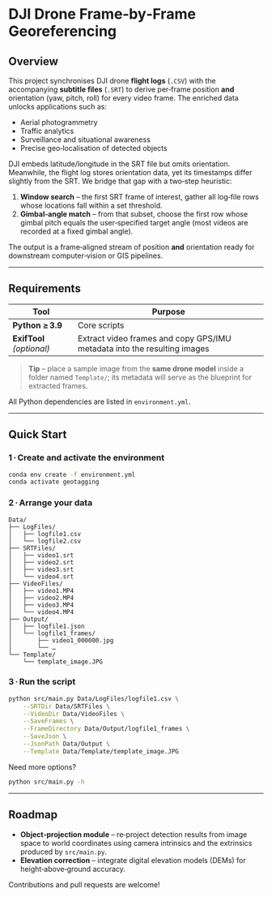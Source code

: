 # DJI Drone Frame‑by‑Frame Georeferencing

## Overview

This project synchronises DJI drone **flight logs** (`.CSV`) with the accompanying **subtitle files** (`.SRT`) to derive per‑frame position **and** orientation (yaw, pitch, roll) for every video frame. The enriched data unlocks applications such as:

- Aerial photogrammetry
- Traffic analytics
- Surveillance and situational awareness
- Precise geo‑localisation of detected objects

DJI embeds latitude/longitude in the SRT file but omits orientation. Meanwhile, the flight log stores orientation data, yet its timestamps differ slightly from the SRT. We bridge that gap with a two‑step heuristic:

1. **Window search** – the first SRT frame of interest, gather all log‑file rows whose locations fall within a set threshold.
2. **Gimbal‑angle match** – from that subset, choose the first row whose gimbal pitch equals the user‑specified target angle (most videos are recorded at a fixed gimbal angle).

The output is a frame‑aligned stream of position **and** orientation ready for downstream computer‑vision or GIS pipelines.

---

## Requirements

| Tool                      | Purpose                                                                  |
| ------------------------- | ------------------------------------------------------------------------ |
| **Python ≥ 3.9**          | Core scripts                                                             |
| **ExifTool** *(optional)* | Extract video frames and copy GPS/IMU metadata into the resulting images |

> **Tip** – place a sample image from the **same drone model** inside a folder named `Template/`; its metadata will serve as the blueprint for extracted frames.

All Python dependencies are listed in `environment.yml`.

---

## Quick Start

### 1 · Create and activate the environment

```bash
conda env create -f environment.yml
conda activate geotagging
```

### 2 · Arrange your data

```
Data/
├── LogFiles/
│   ├── logfile1.csv
│   └── logfile2.csv
├── SRTFiles/
│   ├── video1.srt
│   ├── video2.srt
│   ├── video3.srt
│   └── video4.srt
├── VideoFiles/
│   ├── video1.MP4
│   ├── video2.MP4
│   ├── video3.MP4
│   └── video4.MP4
├── Output/
│   ├── logfile1.json
│   └── logfile1_frames/
│       ├── video1_000000.jpg
│       └── …
└── Template/
    └── template_image.JPG
```

### 3 · Run the script

```bash
python src/main.py Data/LogFiles/logfile1.csv \
    --SRTDir Data/SRTFiles \
    --VideoDir Data/VideoFiles \
    --SaveFrames \
    --FrameDirectory Data/Output/logfile1_frames \
    --SaveJson \
    --JsonPath Data/Output \
    --Template Data/Template/template_image.JPG
```

Need more options?

```bash
python src/main.py -h
```

---

## Roadmap

- **Object‑projection module** – re‑project detection results from image space to world coordinates using camera intrinsics and the extrinsics produced by `src/main.py`.
- **Elevation correction** – integrate digital elevation models (DEMs) for height‑above‑ground accuracy.

Contributions and pull requests are welcome!
